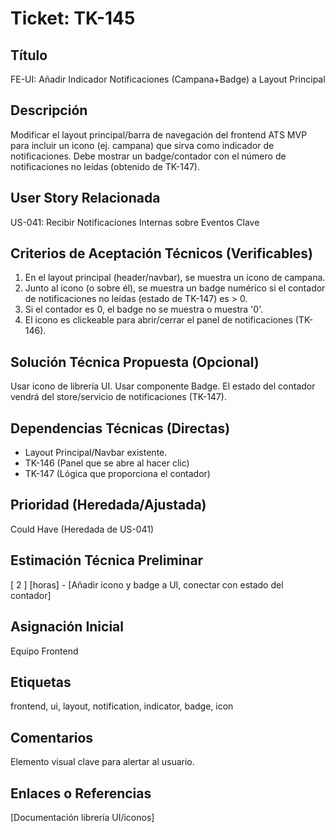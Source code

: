# Ticket: TK-145

## Título
FE-UI: Añadir Indicador Notificaciones (Campana+Badge) a Layout Principal

## Descripción
Modificar el layout principal/barra de navegación del frontend ATS MVP para incluir un icono (ej. campana) que sirva como indicador de notificaciones. Debe mostrar un badge/contador con el número de notificaciones no leídas (obtenido de TK-147).

## User Story Relacionada
US-041: Recibir Notificaciones Internas sobre Eventos Clave

## Criterios de Aceptación Técnicos (Verificables)
1.  En el layout principal (header/navbar), se muestra un icono de campana.
2.  Junto al icono (o sobre él), se muestra un badge numérico si el contador de notificaciones no leídas (estado de TK-147) es > 0.
3.  Si el contador es 0, el badge no se muestra o muestra '0'.
4.  El icono es clickeable para abrir/cerrar el panel de notificaciones (TK-146).

## Solución Técnica Propuesta (Opcional)
Usar icono de librería UI. Usar componente Badge. El estado del contador vendrá del store/servicio de notificaciones (TK-147).

## Dependencias Técnicas (Directas)
* Layout Principal/Navbar existente.
* TK-146 (Panel que se abre al hacer clic)
* TK-147 (Lógica que proporciona el contador)

## Prioridad (Heredada/Ajustada)
Could Have (Heredada de US-041)

## Estimación Técnica Preliminar
[ 2 ] [horas] - [Añadir icono y badge a UI, conectar con estado del contador]

## Asignación Inicial
Equipo Frontend

## Etiquetas
frontend, ui, layout, notification, indicator, badge, icon

## Comentarios
Elemento visual clave para alertar al usuario.

## Enlaces o Referencias
[Documentación librería UI/iconos]